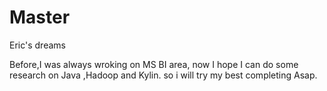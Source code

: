 # Master
Eric's dreams


Before,I was always wroking on MS BI area, now I hope I can do some research on Java ,Hadoop and Kylin.
so i will try my best completing Asap.
